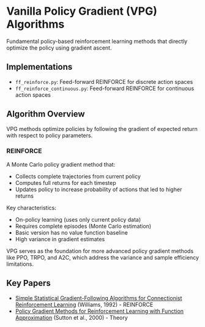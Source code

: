 # Vanilla Policy Gradient (VPG) Algorithms

Fundamental policy-based reinforcement learning methods that directly optimize the policy using gradient ascent.

## Implementations
- `ff_reinforce.py`: Feed-forward REINFORCE for discrete action spaces
- `ff_reinforce_continuous.py`: Feed-forward REINFORCE for continuous action spaces

## Algorithm Overview
VPG methods optimize policies by following the gradient of expected return with respect to policy parameters.

### REINFORCE
A Monte Carlo policy gradient method that:
- Collects complete trajectories from current policy
- Computes full returns for each timestep
- Updates policy to increase probability of actions that led to higher returns

Key characteristics:
- On-policy learning (uses only current policy data)
- Requires complete episodes (Monte Carlo estimation)
- Basic version has no value function baseline
- High variance in gradient estimates

VPG serves as the foundation for more advanced policy gradient methods like PPO, TRPO, and A2C, which address the variance and sample efficiency limitations.

## Key Papers
- [Simple Statistical Gradient-Following Algorithms for Connectionist Reinforcement Learning](https://link.springer.com/article/10.1007/BF00992696) (Williams, 1992) - REINFORCE
- [Policy Gradient Methods for Reinforcement Learning with Function Approximation](https://papers.nips.cc/paper/1999/hash/464d828b85b0bed98e80ade0a5c43b0f-Abstract.html) (Sutton et al., 2000) - Theory 